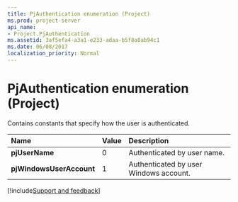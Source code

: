 ```yaml
---
title: PjAuthentication enumeration (Project)
ms.prod: project-server
api_name:
- Project.PjAuthentication
ms.assetid: 3af5efa4-a3a1-e233-adaa-b5f8a8ab94c1
ms.date: 06/08/2017
localization_priority: Normal
---
```



# PjAuthentication enumeration (Project)

Contains constants that specify how the user is authenticated. 



|Name|Value|Description|
|:-----|:-----|:-----|
|**pjUserName**|0|Authenticated by user name.|
|**pjWindowsUserAccount**|1|Authenticated by user Windows account.|

[!include[Support and feedback](~/includes/feedback-boilerplate.md)]